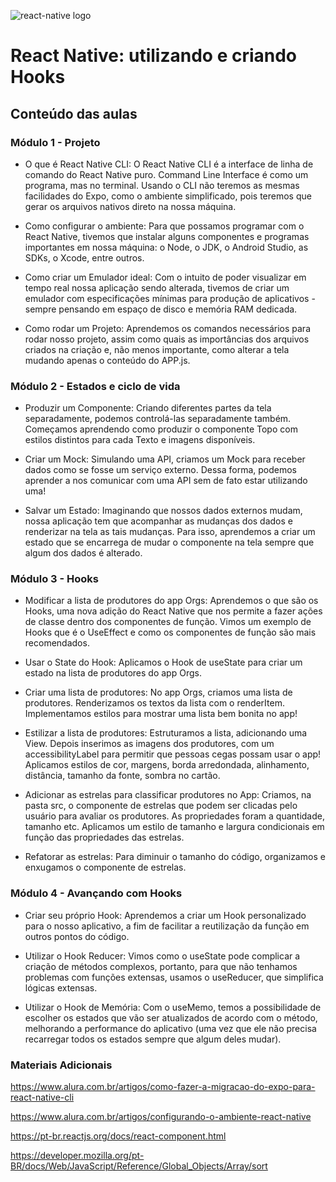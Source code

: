 ![react-native logo](https://reactnative.dev/img/logo-og.png)
# React Native: utilizando e criando Hooks

## Conteúdo das aulas

### Módulo 1 - Projeto

- O que é React Native CLI:
        O React Native CLI é a interface de linha de comando do React Native puro. Command Line Interface é como um programa, mas no terminal. Usando o CLI não teremos as mesmas facilidades do Expo, como o ambiente simplificado, pois teremos que gerar os arquivos nativos direto na nossa máquina.

- Como configurar o ambiente:
        Para que possamos programar com o React Native, tivemos que instalar alguns componentes e programas importantes em nossa máquina: o Node, o JDK, o Android Studio, as SDKs, o Xcode, entre outros.

- Como criar um Emulador ideal:
        Com o intuito de poder visualizar em tempo real nossa aplicação sendo alterada, tivemos de criar um emulador com especificações mínimas para produção de aplicativos - sempre pensando em espaço de disco e memória RAM dedicada.

- Como rodar um Projeto:
        Aprendemos os comandos necessários para rodar nosso projeto, assim como quais as importâncias dos arquivos criados na criação e, não menos importante, como alterar a tela mudando apenas o conteúdo do APP.js.


### Módulo 2 - Estados e ciclo de vida

- Produzir um Componente:
        Criando diferentes partes da tela separadamente, podemos controlá-las separadamente também. Começamos aprendendo como produzir o componente Topo com estilos distintos para cada Texto e imagens disponíveis.

- Criar um Mock:
        Simulando uma API, criamos um Mock para receber dados como se fosse um serviço externo. Dessa forma, podemos aprender a nos comunicar com uma API sem de fato estar utilizando uma!

- Salvar um Estado:
        Imaginando que nossos dados externos mudam, nossa aplicação tem que acompanhar as mudanças dos dados e renderizar na tela as tais mudanças. Para isso, aprendemos a criar um estado que se encarrega de mudar o componente na tela sempre que algum dos dados é alterado.

### Módulo 3 - Hooks
- Modificar a lista de produtores do app Orgs:
Aprendemos o que são os Hooks, uma nova adição do React Native que nos permite a fazer ações de classe dentro dos componentes de função. Vimos um exemplo de Hooks que é o UseEffect e como os componentes de função são mais recomendados. 

- Usar o State do Hook:
Aplicamos o Hook de useState para criar um estado na lista de produtores do app Orgs. 

- Criar uma lista de produtores:
No app Orgs, criamos uma lista de produtores. Renderizamos os textos da lista com o renderItem. Implementamos estilos para mostrar uma lista bem bonita no app!

- Estilizar a lista de produtores:
Estruturamos a lista, adicionando uma View. Depois inserimos as imagens dos produtores, com um accessibilityLabel para permitir que pessoas cegas possam usar o app! Aplicamos estilos de cor, margens, borda arredondada, alinhamento, distância, tamanho da fonte, sombra no cartão.

- Adicionar as estrelas para classificar produtores no App:
Criamos, na pasta src, o componente de estrelas que podem ser clicadas pelo usuário para avaliar os produtores. As propriedades foram a quantidade, tamanho etc. Aplicamos um estilo de tamanho e largura condicionais em função das propriedades das estrelas.

- Refatorar as estrelas:
Para diminuir o tamanho do código, organizamos e enxugamos o componente de estrelas.

### Módulo 4 - Avançando com Hooks
- Criar seu próprio Hook:
Aprendemos a criar um Hook personalizado para o nosso aplicativo, a fim de facilitar a reutilização da função em outros pontos do código.

- Utilizar o Hook Reducer:
Vimos como o useState pode complicar a criação de métodos complexos, portanto, para que não tenhamos problemas com funções extensas, usamos o useReducer, que simplifica lógicas extensas.

- Utilizar o Hook de Memória:
Com o useMemo, temos a possibilidade de escolher os estados que vão ser atualizados de acordo com o método, melhorando a performance do aplicativo (uma vez que ele não precisa recarregar todos os estados sempre que algum deles mudar).

### Materiais Adicionais

https://www.alura.com.br/artigos/como-fazer-a-migracao-do-expo-para-react-native-cli

https://www.alura.com.br/artigos/configurando-o-ambiente-react-native

https://pt-br.reactjs.org/docs/react-component.html

https://developer.mozilla.org/pt-BR/docs/Web/JavaScript/Reference/Global_Objects/Array/sort